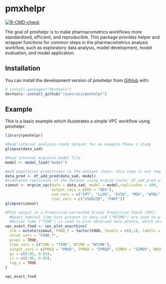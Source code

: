 
<!-- README.md is generated from README.Rmd. Please edit that file -->

# pmxhelpr

<!-- badges: start -->

[![R-CMD-check](https://github.com/ryancrass/pmxhelpr/actions/workflows/R-CMD-check.yaml/badge.svg)](https://github.com/ryancrass/pmxhelpr/actions/workflows/R-CMD-check.yaml)
<!-- badges: end -->

The goal of pmxhelpr is to make pharmacometrics workflows more
standardized, efficient, and reproducible. This package provides helper
and wrapper functions for common steps in the pharmacometrics analysis
workflow, such as exploratory data analysis, model development, model
evaluation, and model application.

## Installation

You can install the development version of pmxhelpr from
[GitHub](https://github.com/) with:

``` r
# install.packages("devtools")
devtools::install_github("ryancrass/pmxhelpr")
```

## Example

This is a basic example which illusstrates a simple VPC workflow using
pmxhelpr:

``` r
library(pmxhelpr)

#Read internal analysis-ready dataset for an example Phase 1 study
glimpse(data_sad)

#Read internal mrgsolve model file
model <- model_load("model")

#Add population predictions to the dataset (note: this step is not required when using mrgsim_vpc)
data_pred <- df_add_pred(data_sad, model)
#Simulated replicates of the dataset using mrgsim (note: df_add_pred will be called within this step so data_sad can be passed in directly)
simout <- mrgsim_vpc(data = data_sad, model = model,replicates = 100,
                     output_vars = c(DV = "ODV"),
                     num_vars = c("CMT", "LLOQ", "EVID", "MDV", "WTBL", "FOOD"),
                     char_vars = c("USUBJID", "PART"))
glimpse(simout)

#Plot output in a Prediction-corrected Visual Predictive Check (VPC)
  #Exact nominal time bins present in data_sad ("NTIME") are used to plot summary statistics
  #Actual time ("TIME") is used to plot observed data points, which are also prediction-corrected if pcVPC=TRUE
vpc_exact_food <- vpc_plot_exactbins(
  sim = mutate(simout, FOOD_f = factor(FOOD, levels = c(0,1), labels = c("Fasted", "Fed"))), 
  strat_vars = "FOOD_f",
  pcvpc = TRUE,
  time_vars = c(TIME = "TIME", NTIME = "NTIME"),
  output_vars = c(PRED = "PRED", IPRED = "IPRED", SIMDV = "SIMDV", OBSDV = "OBSDV"),
  pi = c(0.05, 0.95),
  ci = c(0.05, 0.95),
  log_y = TRUE
)

vpc_exact_food
```
